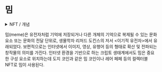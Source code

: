 # 밈

<details>

<summary>NFT / 개념</summary>



</details>

밈(meme)은 유전자처럼 기억에 저장되거나 다른 개체의 기억으로 복제될 수 있는 문화요소 또는 문화의 전달 단위로, 생물학자 리처드 도킨스의 저서 <이기적 유전자>에서 유래되었다. 보편적으로는 인터넷에서 이미지, 영상, 유행어 등의 형태로 확산 및 전파되는 창작물의 의미를 가진다. 인터넷 환경을 기반으로 하는 크립토 생태계에서도 밈은 중요한 구성 요소로 위치하는데 도지 코인과 같은 밈 코인이나 레어 페페 등의 컬렉터블 NFT로 밈이 사용된다.
